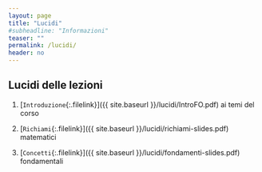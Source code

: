 ```yaml
---
layout: page
title: "Lucidi"
#subheadline: "Informazioni"
teaser: ""
permalink: /lucidi/
header: no
---
```


## Lucidi delle lezioni

1. [`Introduzione`{:.filelink}]({{ site.baseurl }}/lucidi/IntroFO.pdf) ai temi del corso

1. [`Richiami`{:.filelink}]({{ site.baseurl }}/lucidi/richiami-slides.pdf) matematici

1. [`Concetti`{:.filelink}]({{ site.baseurl }}/lucidi/fondamenti-slides.pdf) fondamentali

<!--1. [`Introduzione`{:.filelink}]({{ site.baseurl }}/lucidi/linguaggi-slides.pdf) a linguaggi e grammatiche formali

1. [`Introduzione`{:.filelink}]({{ site.baseurl }}/lucidi/automi-slides.pdf) a automi e computazioni

1. [`Automi`{:.filelink}]({{ site.baseurl }}/lucidi/asf-slides.pdf) a stati finiti

1. [`Equivalenza`{:.filelink}]({{ site.baseurl }}/lucidi/lingreg1-slides.pdf) ASF, GR, ER

1. Alcune [`proprietà`{:.filelink}]({{ site.baseurl }}/lucidi/lingreg2-slides.pdf) dei linguaggi regolari

1.  [`Pumping lemma`{:.filelink}]({{ site.baseurl }}/lucidi/lingreg3-slides.pdf) e non regolarità

1. Grammatiche  [`context free`{:.filelink}]({{ site.baseurl }}/lucidi/cf-slides.pdf), forme ridotte

1. [`Forme normali`{:.filelink}]({{ site.baseurl }}/lucidi/cfnf-slides.pdf) per grammatiche CF

1. [`Pumping lemma`{:.filelink}]({{ site.baseurl }}/lucidi/noncf-slides.pdf) e non contestualità

1. Proprietà dei [`linguaggi CF`{:.filelink}]({{ site.baseurl }}/lucidi/lingcf-slides.pdf)

1. [`Automi a pila`{:.filelink}]({{ site.baseurl }}/lucidi/pda-slides.pdf), relazioni con CFG

1. Introduzione alle [`macchine di Turing`{:.filelink}]({{ site.baseurl }}/lucidi/tm-slides.pdf)

1. L'algoritmo di parsing [`Cocke-Younger-Kasami`{:.filelink}]({{ site.baseurl }}/lucidi/cyk-slides.pdf)

1. Introduzione ai  [`compilatori`{:.filelink}]({{ site.baseurl }}/lucidi/parsing_intro-slides.pdf)

1. Parsing [`top-down`{:.filelink}]({{ site.baseurl }}/lucidi/parsing_topdown-slides.pdf)

1. Parsing [`bottom-up`{:.filelink}]({{ site.baseurl }}/lucidi/parsing_bottomup-slides.pdf)-->